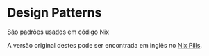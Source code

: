 # Design Patterns

São padrões usados em código Nix

A versão original destes pode ser encontrada em inglês no [Nix Pills](https://nixos.org/guides/nix-pills/).
